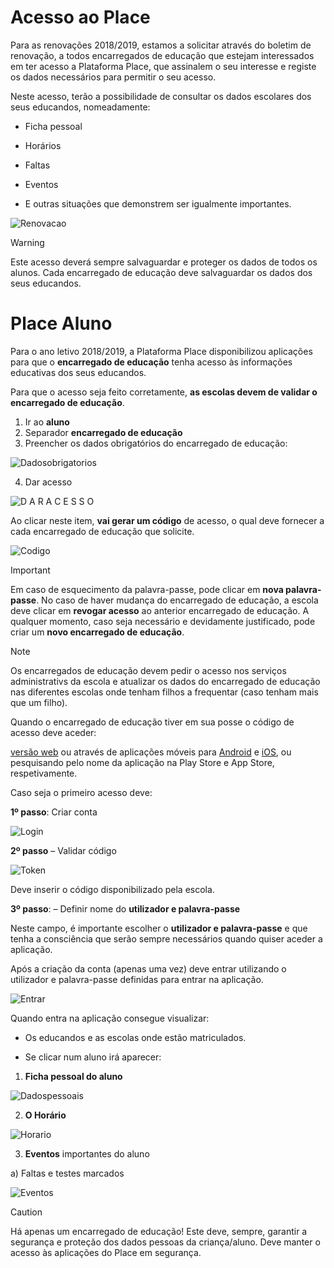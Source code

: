 ﻿# Acesso ao Place

Para as renovações 2018/2019, estamos a solicitar através do boletim de renovação, a todos encarregados de educação que estejam interessados em ter acesso a Plataforma Place, que assinalem o seu interesse e registe os dados necessários para permitir o seu acesso. 

Neste acesso, terão a possibilidade de consultar os dados escolares dos seus educandos, nomeadamente:

- Ficha pessoal

- Horários 

- Faltas 

- Eventos

- E outras situações que demonstrem ser igualmente importantes.

![Renovacao](../../images/Place21/Alunos/renovacao.PNG)


> [!WARNING]  
> Este acesso deverá sempre salvaguardar e proteger os dados de todos os alunos. Cada encarregado de educação deve salvaguardar os dados dos seus educandos. 

# Place Aluno

Para o ano letivo 2018/2019, a Plataforma Place disponibilizou aplicações para que o **encarregado de educação**  tenha acesso às informações educativas dos seus educandos.

Para que o acesso seja feito corretamente, **as escolas devem de validar o encarregado de educação**.

1. Ir ao **aluno**
2. Separador **encarregado de educação** 
3. Preencher os dados obrigatórios do encarregado de educação:

 ![Dadosobrigatorios](../../images/Place21/Alunos/dadosobrigatorios.PNG)

4. Dar acesso 

![D A R A C E S S O](../../images/Place21/Alunos/DARACESSO.PNG)

Ao clicar neste item, **vai gerar um código** de acesso, o qual deve fornecer a cada encarregado de educação que solicite. 

![Codigo](../../images/Place21/Alunos/Codigo.PNG)

> [!IMPORTANT]  
> Em caso de esquecimento da palavra-passe, pode clicar em **nova palavra-passe**. No caso de haver mudança do encarregado de educação, a escola deve clicar em **revogar acesso** ao anterior encarregado de educação. A qualquer momento, caso seja necessário e devidamente justificado, pode criar um **novo encarregado de educação**. 



> [!NOTE]  
> Os encarregados de educação devem pedir o acesso nos serviços administrativs da escola e atualizar os dados do encarregado de educação nas diferentes escolas onde tenham filhos a frequentar (caso tenham mais que um filho). 


Quando o encarregado de educação tiver em sua posse o código de acesso deve aceder:  

[versão web](https://place.madeira.gov.pt/placealuno) ou através de aplicações móveis para [Android](http://bit.ly/PlaceAlunoDroid) e [iOS](http://bit.ly/PlaceAlunoiOS), ou pesquisando pelo nome da aplicação na Play Store e App Store, respetivamente.


Caso seja o primeiro acesso deve:


**1º passo**: Criar conta

![Login](../../images/Place21/Alunos/Login.PNG)



**2º passo** – Validar código

![Token](../../images/Place21/Alunos/Token.PNG)

Deve inserir o código disponibilizado pela escola.

**3º passo**: – Definir nome do **utilizador e palavra-passe**

Neste campo, é importante escolher o **utilizador e palavra-passe** e que tenha a consciência que serão sempre necessários quando quiser aceder a aplicação. 

Após a criação da conta (apenas uma vez) deve entrar utilizando o utilizador e palavra-passe definidas para entrar na aplicação. 

![Entrar](../../images/Place21/Alunos/entrar.PNG)

Quando entra na aplicação consegue visualizar:

- Os educandos e as escolas onde estão matriculados. 

- Se clicar num aluno irá aparecer: 

1. **Ficha pessoal do aluno**

![Dadospessoais](../../images/Place21/Alunos/dadospessoais.PNG)

2. **O Horário**

![Horario](../../images/Place21/Alunos/horario.PNG)

3. **Eventos** importantes do aluno

a) Faltas e testes marcados

 ![Eventos](../../images/Place21/Alunos/eventos.PNG)


> [!CAUTION]  
> Há apenas um encarregado de educação! Este deve, sempre, garantir a segurança e proteção dos dados pessoas da criança/aluno. Deve manter o acesso às aplicações do Place em segurança.  

